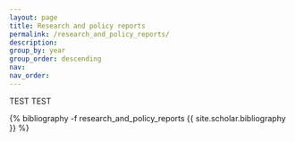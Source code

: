 ```yaml
---
layout: page
title: Research and policy reports
permalink: /research_and_policy_reports/
description:
group_by: year
group_order: descending
nav:
nav_order:
---
```



<!-- _pages/research_and_policy_reports.md -->

TEST TEST



<div id="publicationList" class="publications">
 
{% bibliography -f research_and_policy_reports {{ site.scholar.bibliography }} %}

</div>